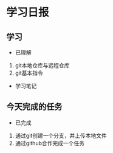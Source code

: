 # 学习日报

## 学习

* 已理解
1. git本地仓库与远程仓库
2. git基本指令

* 学习笔记

## 今天完成的任务

* 已完成
1. 通过git创建一个分支，并上传本地文件
2. 通过github合作完成一个任务
